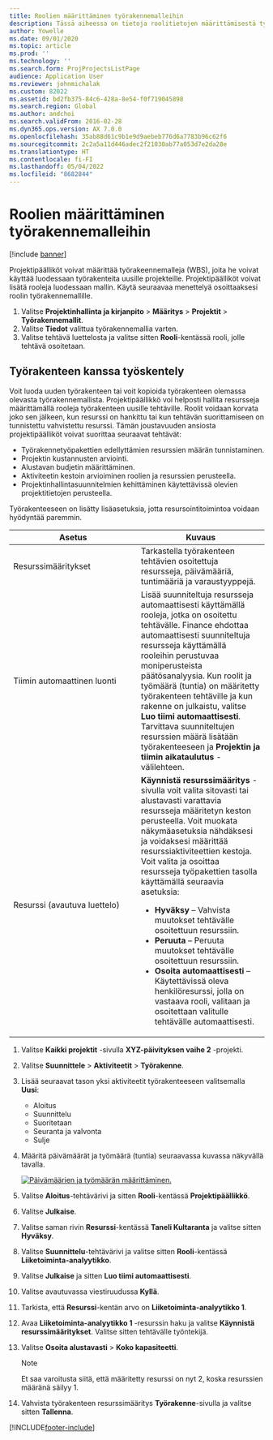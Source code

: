 ```yaml
---
title: Roolien määrittäminen työrakennemalleihin
description: Tässä aiheessa on tietoja roolitietojen määrittämisestä työn erittelyrakenteiden malleissa.
author: Yowelle
ms.date: 09/01/2020
ms.topic: article
ms.prod: ''
ms.technology: ''
ms.search.form: ProjProjectsListPage
audience: Application User
ms.reviewer: johnmichalak
ms.custom: 82022
ms.assetid: bd2fb375-84c6-428a-8e54-f0f719045898
ms.search.region: Global
ms.author: andchoi
ms.search.validFrom: 2016-02-28
ms.dyn365.ops.version: AX 7.0.0
ms.openlocfilehash: 35ab88d61c9b1e9d9aebeb776d6a7783b96c62f6
ms.sourcegitcommit: 2c2a5a11d446adec2f21030ab77a053d7e2da28e
ms.translationtype: HT
ms.contentlocale: fi-FI
ms.lasthandoff: 05/04/2022
ms.locfileid: "8682844"
---
```

# <a name="set-up-roles-on-work-breakdown-structure-templates"></a>Roolien määrittäminen työrakennemalleihin

[!include [banner](../includes/banner.md)]

Projektipäälliköt voivat määrittää työrakeennemalleja (WBS), joita he voivat käyttää luodessaan työrakenteita uusille projekteille. Projektipäälliköt voivat lisätä rooleja luodessaan mallin. Käytä seuraavaa menettelyä osoittaaksesi roolin työrakennemallille.

1. Valitse **Projektinhallinta ja kirjanpito** > **Määritys** > **Projektit** > **Työrakennemallit**.
2. Valitse **Tiedot** valittua työrakennemallia varten.
3. Valitse tehtävä luettelosta ja valitse sitten **Rooli**-kentässä rooli, jolle tehtävä osoitetaan.

## <a name="work-with-a-wbs"></a>Työrakenteen kanssa työskentely

Voit luoda uuden työrakenteen tai voit kopioida työrakenteen olemassa olevasta työrakennemallista. Projektipäällikkö voi helposti hallita resursseja määrittämällä rooleja työrakenteen uusille tehtäville. Roolit voidaan korvata joko sen jälkeen, kun resurssi on hankittu tai kun tehtävän suorittamiseen on tunnistettu vahvistettu resurssi. Tämän joustavuuden ansiosta projektipäälliköt voivat suorittaa seuraavat tehtävät:

- Työrakennetyöpakettien edellyttämien resurssien määrän tunnistaminen.
- Projektin kustannusten arviointi.
- Alustavan budjetin määrittäminen.
- Aktiviteetin kestoin arvioiminen roolien ja resurssien perusteella.
- Projektinhallintasuunnitelmien kehittäminen käytettävissä olevien projektitietojen perusteella.

Työrakenteeseen on lisätty lisäasetuksia, jotta resursointitoimintoa voidaan hyödyntää paremmin.

<table>
<colgroup>
<col width="50%" />
<col width="50%" />
</colgroup>
<thead>
<tr class="header">
<th>Asetus</th>
<th>Kuvaus</th>
</tr>
</thead>
<tbody>
<tr class="odd">
<td>Resurssimääritykset</td>
<td>Tarkastella työrakenteen tehtävien osoitettuja resursseja, päivämääriä, tuntimääriä ja varaustyyppejä.</td>
</tr>
<tr class="even">
<td>Tiimin automaattinen luonti</td>
<td>Lisää suunniteltuja resursseja automaattisesti käyttämällä rooleja, jotka on osoitettu tehtävälle. Finance ehdottaa automaattisesti suunniteltuja resursseja käyttämällä rooleihin perustuvaa moniperusteista päätösanalyysia. Kun roolit ja työmäärä (tuntia) on määritetty työrakenteen tehtäville ja kun rakenne on julkaistu, valitse <strong>Luo tiimi automaattisesti</strong>. Tarvittava suunniteltujen resurssien määrä lisätään työrakenteeseen ja <strong>Projektin ja tiimin aikataulutus</strong> -välilehteen.</td>
</tr>
<tr class="odd">
<td>Resurssi (avautuva luettelo)</td>
<td><strong>Käynnistä resurssimääritys</strong> -sivulla voit valita sitovasti tai alustavasti varattavia resursseja määritetyn keston perusteella. Voit muokata näkymäasetuksia nähdäksesi ja voidaksesi määrittää resurssiaktiviteettien kestoja. Voit valita ja osoittaa resursseja työpakettien tasolla käyttämällä seuraavia asetuksia:
<ul>
<li><strong>Hyväksy</strong> – Vahvista muutokset tehtävälle osoitettuun resurssiin.</li>
<li><strong>Peruuta</strong> – Peruuta muutokset tehtävälle osoitettuun resurssiin.</li>
<li><strong>Osoita automaattisesti</strong> – Käytettävissä oleva henkilöresurssi, jolla on vastaava rooli, valitaan ja osoitettaan valitulle tehtävälle automaattisesti.</li>
</ul></td>
</tr>
</tbody>
</table>

1. Valitse **Kaikki projektit** -sivulla **XYZ-päivityksen vaihe 2** -projekti.
2. Valitse **Suunnittele** > **Aktiviteetit** > **Työrakenne**.
3. Lisää seuraavat tason yksi aktiviteetit työrakenteeseen valitsemalla **Uusi**:

    - Aloitus
    - Suunnittelu
    - Suoritetaan
    - Seuranta ja valvonta
    - Sulje

4. Määritä päivämäärät ja työmäärä (tuntia) seuraavassa kuvassa näkyvällä tavalla.

    [![Päivämäärien ja työmäärän määrittäminen.](./media/projectresourcing10.jpg)](./media/projectresourcing10.jpg)

5. Valitse **Aloitus**-tehtävärivi ja sitten **Rooli**-kentässä **Projektipäällikkö**.
6. Valitse **Julkaise**.
7. Valitse saman rivin **Resurssi**-kentässä **Taneli Kultaranta** ja valitse sitten **Hyväksy**.
8. Valitse **Suunnittelu**-tehtävärivi ja valitse sitten **Rooli**-kentässä **Liiketoiminta-analyytikko**.
9. Valitse **Julkaise** ja sitten **Luo tiimi automaattisesti**.
10. Valitse avautuvassa viestiruudussa **Kyllä**.
11. Tarkista, että **Resurssi**-kentän arvo on **Liiketoiminta-analyytikko 1**.
12. Avaa **Liiketoiminta-analyytikko 1** -resurssin haku ja valitse **Käynnistä resurssimääritykset**. Valitse sitten tehtävälle työntekijä.
13. Valitse **Osoita alustavasti** &gt; **Koko kapasiteetti**.

    > [!NOTE] 
    > Et saa varoitusta siitä, että määritetty resurssi on nyt 2, koska resurssien määränä säilyy 1.

14. Vahvista työrakenteen resurssimääritys **Työrakenne**-sivulla ja valitse sitten **Tallenna**.


[!INCLUDE[footer-include](../includes/footer-banner.md)]